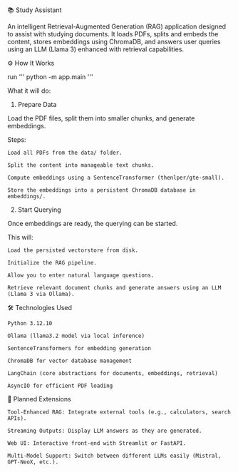 📚 Study Assistant

An intelligent Retrieval-Augmented Generation (RAG) application designed to assist with studying documents.
It loads PDFs, splits and embeds the content, stores embeddings using ChromaDB, and answers user queries using an LLM (Llama 3) enhanced with retrieval capabilities.

⚙️ How It Works

run ''' python -m app.main '''

What it will do:

1. Prepare Data

Load the PDF files, split them into smaller chunks, and generate embeddings.

Steps:

    Load all PDFs from the data/ folder.

    Split the content into manageable text chunks.

    Compute embeddings using a SentenceTransformer (thenlper/gte-small).

    Store the embeddings into a persistent ChromaDB database in embeddings/.

2. Start Querying

Once embeddings are ready, the querying can be started.

This will:

    Load the persisted vectorstore from disk.

    Initialize the RAG pipeline.

    Allow you to enter natural language questions.

    Retrieve relevant document chunks and generate answers using an LLM (Llama 3 via Ollama).


🛠️ Technologies Used

    Python 3.12.10

    Ollama (llama3.2 model via local inference)

    SentenceTransformers for embedding generation

    ChromaDB for vector database management

    LangChain (core abstractions for documents, embeddings, retrieval)

    AsyncIO for efficient PDF loading

🔮 Planned Extensions

    Tool-Enhanced RAG: Integrate external tools (e.g., calculators, search APIs).

    Streaming Outputs: Display LLM answers as they are generated.

    Web UI: Interactive front-end with Streamlit or FastAPI.

    Multi-Model Support: Switch between different LLMs easily (Mistral, GPT-NeoX, etc.).

